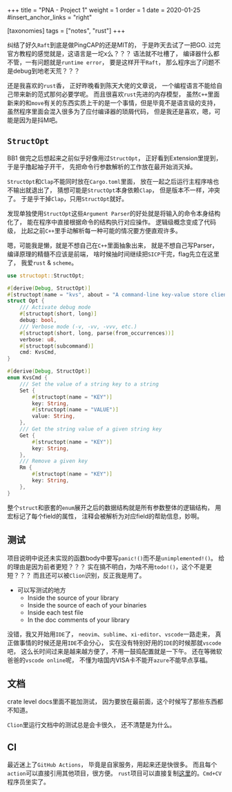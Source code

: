 +++
title = "PNA - Project 1"
weight = 1
order = 1
date = 2020-01-25
#insert_anchor_links = "right"

[taxonomies]
tags = ["notes", "rust"]
+++

纠结了好久`Raft`到底是做PingCAP的还是MIT的，
于是昨天去试了一把GO.
过完官方教程的感觉就是，这语言是一坨x么？？？
语法就不吐槽了，
编译器什么都不管，一有问题就是`runtime error`，
要是这样开干`Raft`，
那么程序出了问题不是debug到地老天荒？？？

还是我喜欢的`rust`香，
正好昨晚看到陈天大佬的文章说，
一个编程语言不能给自己带来新的范式那何必要学呢。
而且很喜欢`rust`先进的内存模型，
虽然`C++`里面新来的和`move`有关的东西实质上干的是一个事情，但是毕竟不是语言级的支持，
虽然程序里面会混入很多为了应付编译器的琐屑代码，
但是我还是喜欢，嗯，可能是因为是抖M吧。


## `StructOpt`

BB1 做完之后想起来之前似乎好像用过`StructOpt`，
正好看到Extension里提到，于是乎撸起袖子开干，
先把命令行参数解析的工作放在最开始消灭掉。

`StructOpt`和`Clap`不能同时放在`Cargo.toml`里面，
放在一起之后运行主程序啥也不输出就退出了，
猜想可能是`StructOpt`本身依赖`Clap`，
但是版本不一样，冲突了。
于是乎干掉`Clap`，只用`StructOpt`就好。

发现单独使用`StructOpt`这些`Argument Parser`的好处就是将输入的命令本身结构化了，
能在程序中直接根据命令的结构执行对应操作。
逻辑级概念变成了代码级，
比起之前`C++`里手动解析每一种可能的情况要方便直观许多。

嗯，可能我是懒，就是不想自己在`C++`里面抽象出来，
就是不想自己写Parser，
编译原理的精髓不应该是前端，
啥时候抽时间继续把`SICP`干完，flag先立在这里了，
我爱`rust` & `scheme`。

```rust
use structopt::StructOpt;

#[derive(Debug, StructOpt)]
#[structopt(name = "kvs", about = "A command-line key-value store client")]
struct Opt {
    /// Activate debug mode
    #[structopt(short, long)]
    debug: bool,
    /// Verbose mode (-v, -vv, -vvv, etc.)
    #[structopt(short, long, parse(from_occurrences))]
    verbose: u8,
    #[structopt(subcommand)]
    cmd: KvsCmd,
}

#[derive(Debug, StructOpt)]
enum KvsCmd {
    /// Set the value of a string key to a string
    Set {
        #[structopt(name = "KEY")]
        key: String,
        #[structopt(name = "VALUE")]
        value: String,
    },
    /// Get the string value of a given string key
    Get {
        #[structopt(name = "KEY")]
        key: String,
    },
    /// Remove a given key
    Rm {
        #[structopt(name = "KEY")]
        key: String,
    },
}
```

整个`struct`和嵌套的`enum`展开之后的数据结构就是所有参数整体的逻辑结构，
用宏标记了每个field的属性，
注释会被解析为对应field的帮助信息，妙啊。


## 测试

项目说明中说还未实现的函数body中要写`panic!()`而不是`unimplemented!()`。
给的理由是因为前者更短？？？
实在搞不明白，为啥不用`todo!()`，这个不是更短？？？
而且还可以被`Clion`识别，反正我是用了。

- 可以写测试的地方
  - Inside the source of your library
  - Inside the source of each of your binaries
  - Inside each test file
  - In the doc comments of your library

没错，我又开始用`IDE`了，
`neovim`、`sublime`、`xi-editor`、`vscode`一路走来，
真正做事情的时候还是用`IDE`不会分心，
实在没有特别好用的`IDE`的时候那就`vscode`吧，
这么长时间过来是越来越方便了，不用一鼓捣配置就是一下午。
还在等微软爸爸的`vscode online`呢，
不懂为啥国内VISA卡不能开`azure`不能早点享福。


## 文档

crate level docs里面不能加测试，
因为要放在最前面，这个时候写了那些东西都不知道。

`Clion`里运行文档中的测试总是会卡很久，
还不清楚是为什么。


## CI

最近迷上了`GitHub Actions`，
毕竟是自家服务，用起来还是快很多。
而且每个`action`可以直接引用其他项目，很方便。
`rust`项目可以直接复制[这里](https://github.com/actions-rs/meta/blob/master/recipes/quickstart.md)的。`Cmd+CV`程序员坐实了。
